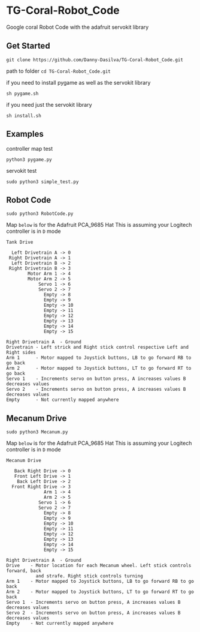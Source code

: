 # TG-Coral-Robot_Code
Google coral Robot Code with the adafruit servokit library

## Get Started
`git clone https://github.com/Danny-Dasilva/TG-Coral-Robot_Code.git`
 
 path to folder 
 `cd TG-Coral-Robot_Code.git`
 
 if you need to install pygame as well as the servokit library
 
 `sh pygame.sh`
 
 if you need just the servokit library
 
 `sh install.sh`
 
 ## Examples
 
 controller map test
 
 `python3 pygame.py`
 
 servokit test
 
 `sudo python3 simple_test.py`
 
 ## Robot Code
 
 
 `sudo python3 RobotCode.py`
 

Map `below` is for the Adafruit PCA_9685 Hat
This is assuming your Logitech controller is in `D` mode

```
Tank Drive

  Left Drivetrain A -> 0   
 Right Drivetrain A -> 1    
  Left Drivetrain B -> 2   
 Right Drivetrain B -> 3  
        Motor Arm 1 -> 4   
        Motor Arm 2 -> 5  
            Servo 1 -> 6  
            Servo 2 -> 7
              Empty -> 8  
              Empty -> 9  
              Empty -> 10
              Empty -> 11 
              Empty -> 12 
              Empty -> 13 
              Empty -> 14  
              Empty -> 15  

Right Drivetrain A  - Ground
Drivetrain - Left strick and Right stick control respective Left and Right sides
Arm 1      - Motor mapped to Joystick buttons, LB to go forward RB to go back
Arm 2      - Motor mapped to Joystick buttons, LT to go forward RT to go back
Servo 1    - Increments servo on button press, A increases values B decreases values
Servo 2    - Increments servo on button press, A increases values B decreases values
Empty      - Not currently mapped anywhere
```
## Mecanum Drive
 
 
 `sudo python3 Mecanum.py`
 

Map `below` is for the Adafruit PCA_9685 Hat
This is assuming your Logitech controller is in `D` mode

```
Mecanum Drive

   Back Right Drive -> 0   
   Front Left Drive -> 1    
    Back Left Drive -> 2   
  Front Right Drive -> 3  
              Arm 1 -> 4   
              Arm 2 -> 5  
            Servo 1 -> 6  
            Servo 2 -> 7
              Empty -> 8  
              Empty -> 9  
              Empty -> 10
              Empty -> 11 
              Empty -> 12 
              Empty -> 13 
              Empty -> 14  
              Empty -> 15  

Right Drivetrain A  - Ground
Drive    - Motor location for each Mecanum wheel. Left stick controls forward, back 
           and strafe. Right stick controls turning
Arm 1    - Motor mapped to Joystick buttons, LB to go forward RB to go back
Arm 2    - Motor mapped to Joystick buttons, LT to go forward RT to go back
Servo 1  - Increments servo on button press, A increases values B decreases values
Servo 2  - Increments servo on button press, A increases values B decreases values
Empty    - Not currently mapped anywhere


```
